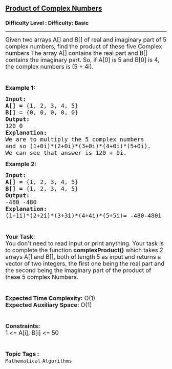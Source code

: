 <h2><a href="https://www.geeksforgeeks.org/problems/product-of-complex-numbers1426/1?page=13&difficulty=Basic&status=unsolved,attempted&sortBy=accuracy">Product of Complex Numbers</a></h2><h3>Difficulty Level : Difficulty: Basic</h3><hr><div class="problems_problem_content__Xm_eO"><p><span style="font-size: 18px;">Given two arrays A[] and B[] of real and imaginary part of 5 complex numbers, find the product of these five Complex numbers The array A[] contains the real part and B[] contains the imaginary part. So, if A[0] is 5 and B[0] is 4, the complex numbers is (5 + 4i).</span></p>
<p>&nbsp;</p>
<p><span style="font-size: 18px;"><strong>Example 1:</strong></span></p>
<pre><span style="font-size: 18px;"><strong>Input:</strong></span>
<span style="font-size: 18px;"><strong>A[] = </strong>{1, 2, 3, 4, 5}</span>
<span style="font-size: 18px;"><strong>B[] = </strong>{0, 0, 0, 0, 0}</span>
<span style="font-size: 18px;"><strong>Output:</strong></span>
<span style="font-size: 18px;">120 0</span>
<span style="font-size: 18px;"><strong>Explanation:</strong></span>
<span style="font-size: 18px;">We are to multiply the 5 complex numbers
and so (1+0i)*(2+0i)*(3+0i)*(4+0i)*(5+0i).
We can see that answer is 120 + 0i.</span></pre>
<p><span style="font-size: 18px;"><strong>Example 2:</strong></span></p>
<pre><span style="font-size: 18px;"><strong>Input:</strong></span>
<span style="font-size: 18px;"><strong>A[] = </strong>{1, 2, 3, 4, 5}</span>
<span style="font-size: 18px;"><strong>B[] = </strong>{1, 2, 3, 4, 5}</span>
<span style="font-size: 18px;"><strong>Output:</strong></span>
<span style="font-size: 18px;">-480 -480</span>
<span style="font-size: 18px;"><strong>Explanation:</strong></span>
<span style="font-size: 18px;">(1+1i)*(2+2i)*(3+3i)*(4+4i)*(5+5i)= -480-480i </span></pre>
<p>&nbsp;</p>
<p><span style="font-size: 18px;"><strong>Your Task:</strong><br>You don't need to read input or print anything. Your task is to complete the function <strong>complexProduct()</strong> which takes 2 arrays A[] and B[], both of length 5 as input and returns a vector of two integers, the first one being the real part and the second being the imaginary part of the product of these 5 complex Numbers.</span></p>
<p>&nbsp;</p>
<p><span style="font-size: 18px;"><strong>Expected Time Complexity:</strong> O(1)<br><strong>Expected Auxiliary Space:</strong> O(1)</span></p>
<p>&nbsp;</p>
<p><span style="font-size: 18px;"><strong>Constraints:</strong></span><br><span style="font-size: 18px;">1 &lt;= A[i], B[i] &lt;= 50</span></p></div><br><p><span style=font-size:18px><strong>Topic Tags : </strong><br><code>Mathematical</code>&nbsp;<code>Algorithms</code>&nbsp;